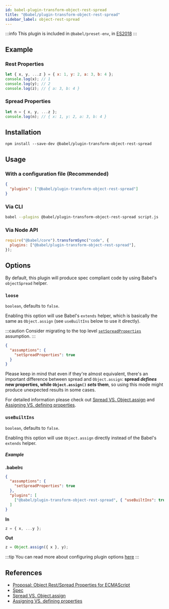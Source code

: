 ```yaml
---
id: babel-plugin-transform-object-rest-spread
title: "@babel/plugin-transform-object-rest-spread"
sidebar_label: object-rest-spread
---
```


:::info
This plugin is included in `@babel/preset-env`, in [ES2018](https://github.com/tc39/proposals/blob/master/finished-proposals.md)
:::

## Example

### Rest Properties

```js title="JavaScript"
let { x, y, ...z } = { x: 1, y: 2, a: 3, b: 4 };
console.log(x); // 1
console.log(y); // 2
console.log(z); // { a: 3, b: 4 }
```

### Spread Properties

```js title="JavaScript"
let n = { x, y, ...z };
console.log(n); // { x: 1, y: 2, a: 3, b: 4 }
```

## Installation

```shell npm2yarn
npm install --save-dev @babel/plugin-transform-object-rest-spread
```

## Usage

### With a configuration file (Recommended)

```json title="babel.config.json"
{
  "plugins": ["@babel/plugin-transform-object-rest-spread"]
}
```

### Via CLI

```sh title="Shell"
babel --plugins @babel/plugin-transform-object-rest-spread script.js
```

### Via Node API

```js title="JavaScript"
require("@babel/core").transformSync("code", {
  plugins: ["@babel/plugin-transform-object-rest-spread"],
});
```

## Options

By default, this plugin will produce spec compliant code by using Babel's `objectSpread` helper.

### `loose`

`boolean`, defaults to `false`.

Enabling this option will use Babel's `extends` helper, which is basically the same as `Object.assign` (see `useBuiltIns` below to use it directly).

:::caution
Consider migrating to the top level [`setSpreadProperties`](assumptions.md#setspreadproperties) assumption.
:::

```json title="babel.config.json"
{
  "assumptions": {
    "setSpreadProperties": true
  }
}
```

Please keep in mind that even if they're almost equivalent, there's an important difference between spread and `Object.assign`: **spread _defines_ new properties, while `Object.assign()` _sets_ them**, so using this mode might produce unexpected results in some cases.

For detailed information please check out [Spread VS. Object.assign](http://2ality.com/2016/10/rest-spread-properties.html#spreading-objects-versus-objectassign) and [Assigning VS. defining properties](http://exploringjs.com/es6/ch_oop-besides-classes.html#sec_assigning-vs-defining-properties).

### `useBuiltIns`

`boolean`, defaults to `false`.

Enabling this option will use `Object.assign` directly instead of the Babel's `extends` helper.

##### Example

**.babelrc**

```json title="JSON"
{
  "assumptions": {
    "setSpreadProperties": true
  },
  "plugins": [
    ["@babel/plugin-transform-object-rest-spread", { "useBuiltIns": true }]
  ]
}
```

**In**

```js title="JavaScript"
z = { x, ...y };
```

**Out**

```js title="JavaScript"
z = Object.assign({ x }, y);
```

:::tip
You can read more about configuring plugin options [here](https://babeljs.io/docs/en/plugins#plugin-options)
:::

## References

- [Proposal: Object Rest/Spread Properties for ECMAScript](https://github.com/tc39/proposal-object-rest-spread)
- [Spec](https://tc39.github.io/transform-object-rest-spread/)
- [Spread VS. Object.assign](http://2ality.com/2016/10/rest-spread-properties.html#spreading-objects-versus-objectassign)
- [Assigning VS. defining properties](http://exploringjs.com/es6/ch_oop-besides-classes.html#sec_assigning-vs-defining-properties)
